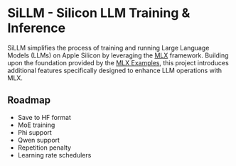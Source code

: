 # SiLLM - Silicon LLM Training & Inference
SiLLM simplifies the process of training and running Large Language Models (LLMs) on Apple Silicon by leveraging the [MLX](https://github.com/ml-explore/mlx/) framework. Building upon the foundation provided by the [MLX Examples](https://github.com/ml-explore/mlx-examples), this project introduces additional features specifically designed to enhance LLM operations with MLX.

## Roadmap
- Save to HF format
- MoE training
- Phi support
- Qwen support
- Repetition penalty
- Learning rate schedulers